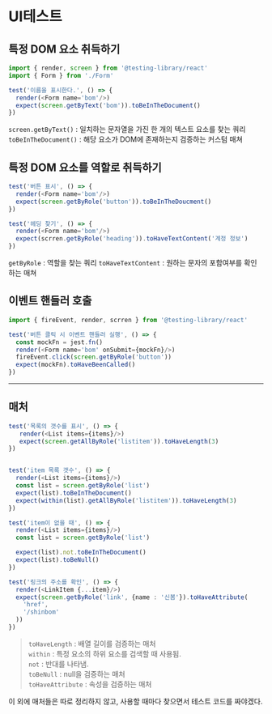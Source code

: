 # UI테스트

## 특정 DOM 요소 취득하기

```typescript
import { render, screen } from '@testing-library/react'
import { Form } from './Form'

test('이름을 표시한다.', () => {
  render(<Form name='bom'/>)
  expect(screen.getByText('bom')).toBeInTheDocument()
})
```

`screen.getByText()` : 일치하는 문자열을 가진 한 개의 텍스트 요소를 찾는 쿼리<br/>
`toBeInTheDocument()` : 해당 요소가 DOM에 존재하는지 검증하는 커스텀 매쳐

## 특정 DOM 요소를 역할로 취득하기

```typescript
test('버튼 표시', () => {
  render(<Form name='bom'/>)
  expect(screen.getByRole('button')).toBeInTheDoucment()
})

test('헤딩 찾기', () => {
  render(<Form name='bom'/>)
  expect(scrren.getByRole('heading')).toHaveTextContent('계정 정보')
})
```

`getByRole` : 역할을 찾는 쿼리
`toHaveTextContent` : 원하는 문자의 포함여부를 확인하는 매쳐

## 이벤트 핸들러 호출

```typescript
import { fireEvent, render, scrren } from '@testing-library/react'

test('버튼 클릭 시 이벤트 핸들러 실행', () => {
  const mockFn = jest.fn()
  render(<Form name='bom' onSubmit={mockFn}/>)
  fireEvent.click(screen.getByRole('button'))
  expect(mockFn).toHaveBeenCalled()
})
```

---

## 매처

```typescript
test('목록의 갯수를 표시', () => {
   render(<List items={items}/>)
   expect(screen.getAllByRole('listitem')).toHaveLength(3)
})


test('item 목록 갯수', () => {
  render(<List items={items}/>)
  const list = screen.getByRole('list')
  expect(list).toBeInTheDocument()
  expect(within(list).getAllByRole('listitem')).toHaveLength(3)
})

test('item이 없을 때', () => {
  render(<List items={items}/>)
  const list = screen.getByRole('list')

  expect(list).not.toBeInTheDocument()
  expect(list).toBeNull()
})

test('링크의 주소를 확인', () => {
  render(<LinkItem {...item}/>)
  expect(screen.getByRole('link', {name : '신봄'}).toHaveAttribute(
    'href',
    '/shinbom'
  ))
})
```

> `toHaveLength` : 배열 길이를 검증하는 매처<br/>
> `within` : 특정 요소의 하위 요소를 검색할 때 사용됨.<br/>
> `not` : 반대를 나타냄.<br/>
> `toBeNull` : null을 검증하는 매처<br/>
> `toHaveAttribute` : 속성을 검증하는 매처

이 외에 매처들은 따로 정리하지 않고, 사용할 때마다 찾으면서 테스트 코드를 짜야겠다.
